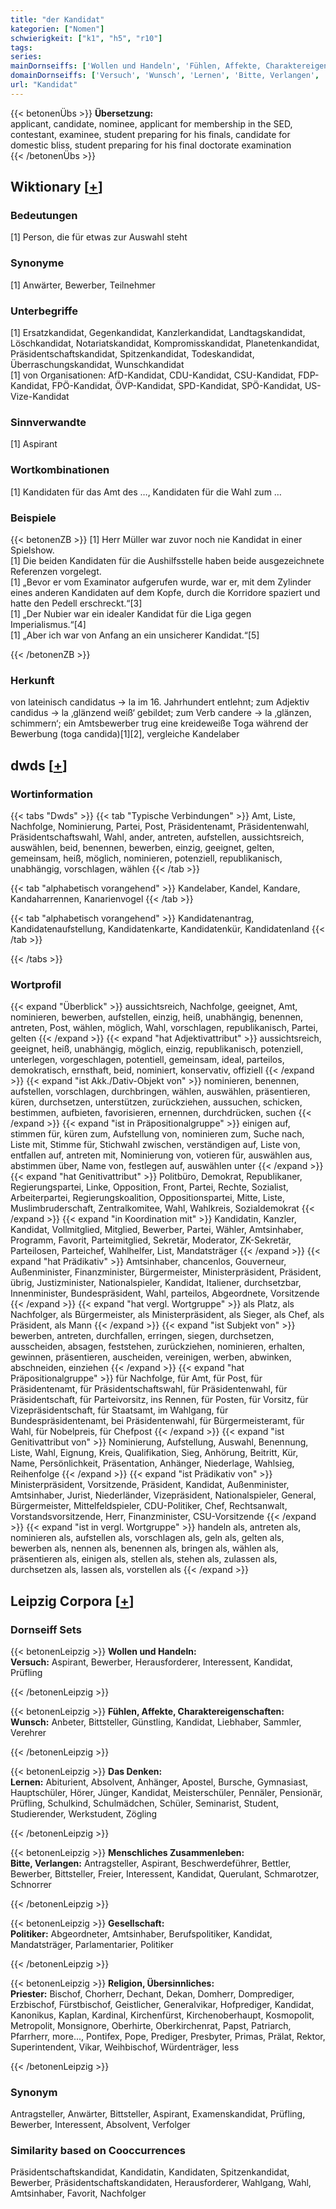 ```yaml
---
title: "der Kandidat"
kategorien: ["Nomen"]
schwierigkeit: ["k1", "h5", "r10"]
tags:
series:
mainDornseiffs: ['Wollen und Handeln', 'Fühlen, Affekte, Charaktereigenschaften', 'Das Denken', 'Menschliches Zusammenleben', 'Gesellschaft', 'Religion, Übersinnliches']
domainDornseiffs: ['Versuch', 'Wunsch', 'Lernen', 'Bitte, Verlangen', 'Politiker', 'Priester']
url: "Kandidat"
---
```


{{< betonenÜbs >}}
**Übersetzung:**  
applicant, candidate, nominee, applicant for membership in the SED, contestant, examinee, student preparing for his  finals, candidate for domestic bliss, student preparing for his  final doctorate examination  
{{< /betonenÜbs >}}

## Wiktionary [[+](https://de.wiktionary.org/wiki/Kandidat)]

### Bedeutungen
[1] Person, die für etwas zur Auswahl steht  

### Synonyme
[1] Anwärter, Bewerber, Teilnehmer  

### Unterbegriffe
[1] Ersatzkandidat, Gegenkandidat, Kanzlerkandidat, Landtagskandidat, Löschkandidat, Notariatskandidat, Kompromisskandidat, Planetenkandidat, Präsidentschaftskandidat, Spitzenkandidat, Todeskandidat, Überraschungskandidat, Wunschkandidat  
[1] von Organisationen: AfD-Kandidat, CDU-Kandidat, CSU-Kandidat, FDP-Kandidat, FPÖ-Kandidat, ÖVP-Kandidat, SPD-Kandidat, SPÖ-Kandidat, US-Vize-Kandidat  

### Sinnverwandte
[1] Aspirant  

### Wortkombinationen
[1] Kandidaten für das Amt des …, Kandidaten für die Wahl zum …  

### Beispiele
{{< betonenZB >}}
[1] Herr Müller war zuvor noch nie Kandidat in einer Spielshow.  
[1] Die beiden Kandidaten für die Aushilfsstelle haben beide ausgezeichnete Referenzen vorgelegt.  
[1] „Bevor er vom Examinator aufgerufen wurde, war er, mit dem Zylinder eines anderen Kandidaten auf dem Kopfe, durch die Korridore spaziert und hatte den Pedell erschreckt.“[3]  
[1] „Der Nubier war ein idealer Kandidat für die Liga gegen Imperialismus.“[4]  
[1] „Aber ich war von Anfang an ein unsicherer Kandidat.“[5]  

{{< /betonenZB >}}
### Herkunft
von lateinisch candidatus → la im 16. Jahrhundert entlehnt; zum Adjektiv candidus → la ‚glänzend weiß‘ gebildet; zum Verb candere → la ‚glänzen, schimmern‘; ein Amtsbewerber trug eine kreideweiße Toga während der Bewerbung (toga candida)[1][2], vergleiche Kandelaber  



## dwds [[+](https://www.dwds.de/wb/Kandidat)]

### Wortinformation
{{< tabs "Dwds" >}}
{{< tab "Typische Verbindungen" >}}
Amt, Liste, Nachfolge, Nominierung, Partei, Post, Präsidentenamt, Präsidentenwahl, Präsidentschaftswahl, Wahl, ander, antreten, aufstellen, aussichtsreich, auswählen, beid, benennen, bewerben, einzig, geeignet, gelten, gemeinsam, heiß, möglich, nominieren, potenziell, republikanisch, unabhängig, vorschlagen, wählen
{{< /tab >}}

{{< tab "alphabetisch vorangehend" >}}
Kandelaber, Kandel, Kandare, Kandaharrennen, Kanarienvogel
{{< /tab >}}

{{< tab "alphabetisch vorangehend" >}}
Kandidatenantrag, Kandidatenaufstellung, Kandidatenkarte, Kandidatenkür, Kandidatenland
{{< /tab >}}

{{< /tabs >}}

### Wortprofil
{{< expand "Überblick" >}} aussichtsreich, Nachfolge, geeignet, Amt, nominieren, bewerben, aufstellen, einzig, heiß, unabhängig, benennen, antreten, Post, wählen, möglich, Wahl, vorschlagen, republikanisch, Partei, gelten {{< /expand >}}
{{< expand "hat Adjektivattribut" >}} aussichtsreich, geeignet, heiß, unabhängig, möglich, einzig, republikanisch, potenziell, unterlegen, vorgeschlagen, potentiell, gemeinsam, ideal, parteilos, demokratisch, ernsthaft, beid, nominiert, konservativ, offiziell {{< /expand >}}
{{< expand "ist Akk./Dativ-Objekt von" >}} nominieren, benennen, aufstellen, vorschlagen, durchbringen, wählen, auswählen, präsentieren, küren, durchsetzen, unterstützen, zurückziehen, aussuchen, schicken, bestimmen, aufbieten, favorisieren, ernennen, durchdrücken, suchen {{< /expand >}}
{{< expand "ist in Präpositionalgruppe" >}} einigen auf, stimmen für, küren zum, Aufstellung von, nominieren zum, Suche nach, Liste mit, Stimme für, Stichwahl zwischen, verständigen auf, Liste von, entfallen auf, antreten mit, Nominierung von, votieren für, auswählen aus, abstimmen über, Name von, festlegen auf, auswählen unter {{< /expand >}}
{{< expand "hat Genitivattribut" >}} Politbüro, Demokrat, Republikaner, Regierungspartei, Linke, Opposition, Front, Partei, Rechte, Sozialist, Arbeiterpartei, Regierungskoalition, Oppositionspartei, Mitte, Liste, Muslimbruderschaft, Zentralkomitee, Wahl, Wahlkreis, Sozialdemokrat {{< /expand >}}
{{< expand "in Koordination mit" >}} Kandidatin, Kanzler, Kandidat, Vollmitglied, Mitglied, Bewerber, Partei, Wähler, Amtsinhaber, Programm, Favorit, Parteimitglied, Sekretär, Moderator, ZK-Sekretär, Parteilosen, Parteichef, Wahlhelfer, List, Mandatsträger {{< /expand >}}
{{< expand "hat Prädikativ" >}} Amtsinhaber, chancenlos, Gouverneur, Außenminister, Finanzminister, Bürgermeister, Ministerpräsident, Präsident, übrig, Justizminister, Nationalspieler, Kandidat, Italiener, durchsetzbar, Innenminister, Bundespräsident, Wahl, parteilos, Abgeordnete, Vorsitzende {{< /expand >}}
{{< expand "hat vergl. Wortgruppe" >}} als Platz, als Nachfolger, als Bürgermeister, als Ministerpräsident, als Sieger, als Chef, als Präsident, als Mann {{< /expand >}}
{{< expand "ist Subjekt von" >}} bewerben, antreten, durchfallen, erringen, siegen, durchsetzen, ausscheiden, absagen, feststehen, zurückziehen, nominieren, erhalten, gewinnen, präsentieren, auscheiden, vereinigen, werben, abwinken, abschneiden, einziehen {{< /expand >}}
{{< expand "hat Präpositionalgruppe" >}} für Nachfolge, für Amt, für Post, für Präsidentenamt, für Präsidentschaftswahl, für Präsidentenwahl, für Präsidentschaft, für Parteivorsitz, ins Rennen, für Posten, für Vorsitz, für Vizepräsidentschaft, für Staatsamt, im Wahlgang, für Bundespräsidentenamt, bei Präsidentenwahl, für Bürgermeisteramt, für Wahl, für Nobelpreis, für Chefpost {{< /expand >}}
{{< expand "ist Genitivattribut von" >}} Nominierung, Aufstellung, Auswahl, Benennung, Liste, Wahl, Eignung, Kreis, Qualifikation, Sieg, Anhörung, Beitritt, Kür, Name, Persönlichkeit, Präsentation, Anhänger, Niederlage, Wahlsieg, Reihenfolge {{< /expand >}}
{{< expand "ist Prädikativ von" >}} Ministerpräsident, Vorsitzende, Präsident, Kandidat, Außenminister, Amtsinhaber, Jurist, Niederländer, Vizepräsident, Nationalspieler, General, Bürgermeister, Mittelfeldspieler, CDU-Politiker, Chef, Rechtsanwalt, Vorstandsvorsitzende, Herr, Finanzminister, CSU-Vorsitzende {{< /expand >}}
{{< expand "ist in vergl. Wortgruppe" >}} handeln als, antreten als, nominieren als, aufstellen als, vorschlagen als, geln als, gelten als, bewerben als, nennen als, benennen als, bringen als, wählen als, präsentieren als, einigen als, stellen als, stehen als, zulassen als, durchsetzen als, lassen als, vorstellen als {{< /expand >}}

## Leipzig Corpora [[+](https://corpora.uni-leipzig.de/en/res?word=Kandidat&corpusId=deu_newscrawl-public_2018)]

### Dornseiff Sets
{{< betonenLeipzig >}}
**Wollen und Handeln:**  
**Versuch:** Aspirant, Bewerber, Herausforderer, Interessent, Kandidat, Prüfling  

{{< /betonenLeipzig >}}


{{< betonenLeipzig >}}
**Fühlen, Affekte, Charaktereigenschaften:**  
**Wunsch:** Anbeter, Bittsteller, Günstling, Kandidat, Liebhaber, Sammler, Verehrer  

{{< /betonenLeipzig >}}


{{< betonenLeipzig >}}
**Das Denken:**  
**Lernen:** Abiturient, Absolvent, Anhänger, Apostel, Bursche, Gymnasiast, Hauptschüler, Hörer, Jünger, Kandidat, Meisterschüler, Pennäler, Pensionär, Prüfling, Schulkind, Schulmädchen, Schüler, Seminarist, Student, Studierender, Werkstudent, Zögling  

{{< /betonenLeipzig >}}


{{< betonenLeipzig >}}
**Menschliches Zusammenleben:**  
**Bitte, Verlangen:** Antragsteller, Aspirant, Beschwerdeführer, Bettler, Bewerber, Bittsteller, Freier, Interessent, Kandidat, Querulant, Schmarotzer, Schnorrer  

{{< /betonenLeipzig >}}


{{< betonenLeipzig >}}
**Gesellschaft:**  
**Politiker:** Abgeordneter, Amtsinhaber, Berufspolitiker, Kandidat, Mandatsträger, Parlamentarier, Politiker  

{{< /betonenLeipzig >}}


{{< betonenLeipzig >}}
**Religion, Übersinnliches:**  
**Priester:** Bischof, Chorherr, Dechant, Dekan, Domherr, Domprediger, Erzbischof, Fürstbischof, Geistlicher, Generalvikar, Hofprediger, Kandidat, Kanonikus, Kaplan, Kardinal, Kirchenfürst, Kirchenoberhaupt, Kosmopolit, Metropolit, Monsignore, Oberhirte, Oberkirchenrat, Papst, Patriarch, Pfarrherr, more..., Pontifex, Pope, Prediger, Presbyter, Primas, Prälat, Rektor, Superintendent, Vikar, Weihbischof, Würdenträger, less  

{{< /betonenLeipzig >}}

### Synonym
Antragsteller, Anwärter, Bittsteller, Aspirant, Examenskandidat, Prüfling, Bewerber, Interessent, Absolvent, Verfolger


### Similarity based on Cooccurrences
Präsidentschaftskandidat, Kandidatin, Kandidaten, Spitzenkandidat, Bewerber, Präsidentschaftskandidaten, Herausforderer, Wahlgang, Wahl, Amtsinhaber, Favorit, Nachfolger

